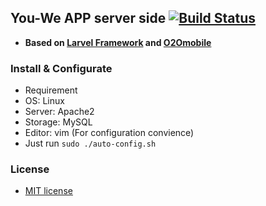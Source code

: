 ## You-We APP server side [![Build Status](https://travis-ci.org/3013216027/youwe-php.svg)](https://travis-ci.org/3013216027/youwe-php)
- **Based on [Larvel Framework](https://laravel.com/) and [O2Omobile](https://github.com/GeekZooStudio/O2OMobile\_PHP)**


### Install & Configurate

- Requirement
 - OS: Linux
 - Server: Apache2
 - Storage: MySQL
 - Editor: vim (For configuration convience)
- Just run `sudo ./auto-config.sh`

### License

- [MIT license](http://opensource.org/licenses/MIT)
